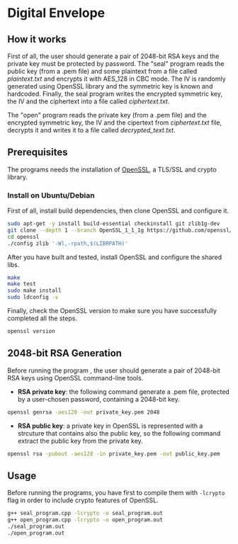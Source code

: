 # Digital Envelope

## How it works
First of all, the user should generate a pair of 2048-bit RSA keys and the private key must be protected by password.
The "seal" program reads the public key (from a .pem file) and some plaintext from a file called *plaintext.txt* and encrypts it with AES_128 in CBC mode. 
The IV is randomly generated using OpenSSL library and the symmetric key is known and hardcoded.
Finally, the seal program writes the encrypted symmetric key, the IV and the ciphertext into a file called *ciphertext.txt*.

The "open" program reads the private key (from a .pem file) and the encrypted symmetric key, the IV and the cipertext from *ciphertext.txt* file, decrypts it and writes it to a file called *decrypted_text.txt*.

## Prerequisites 
The programs needs the installation of [OpenSSL](https://github.com/openssl/openssl), a TLS/SSL and crypto library.

### Install on Ubuntu/Debian
First of all, install build dependencies, then clone OpenSSL and configure it.

```bash
sudo apt-get -y install build-essential checkinstall git zlib1g-dev
git clone --depth 1 --branch OpenSSL_1_1_1g https://github.com/openssl/openssl.git
cd openssl
./config zlib '-Wl,-rpath,$(LIBRPATH)'
```

After you have built and tested, install OpenSSL and configure the shared libs.

```bash
make
make test
sudo make install
sudo ldconfig -v
```
Finally, check the OpenSSL version to make sure you have successfully completed all the steps.

```bash
openssl version
```

## 2048-bit RSA Generation
Before running the program , the user should generate a pair of 2048-bit RSA keys using OpenSSL command-line tools. 

* **RSA private key**: the following command generate a .pem file, protected by a user-chosen password, containing a 2048-bit key.

```bash
openssl genrsa -aes128 -out private_key.pem 2048
```
* **RSA public key**: a private key in OpenSSL is represented with a strcuture that contains also the public key, so the following command extract the public key from the private key.
```bash
openssl rsa -pubout -aes128 -in private_key.pem -out public_key.pem
```

## Usage
Before running the programs, you have first to compile them with `-lcrypto` flag in order to include crypto features of OpenSSL.

```bash
g++ seal_program.cpp -lcrypto -o seal_program.out
g++ open_program.cpp -lcrypto -o open_program.out
./seal_program.out
./open_program.out
```
